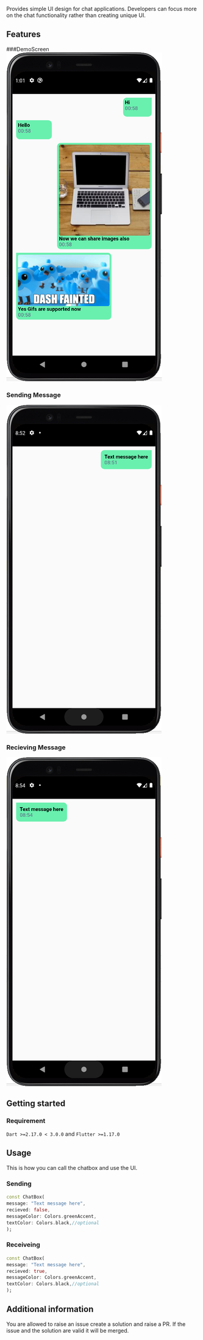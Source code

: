 <!-- 
This README describes the package. If you publish this package to pub.dev,
this README's contents appear on the landing page for your package.

For information about how to write a good package README, see the guide for
[writing package pages](https://dart.dev/guides/libraries/writing-package-pages). 

For general information about developing packages, see the Dart guide for
[creating packages](https://dart.dev/guides/libraries/create-library-packages)
and the Flutter guide for
[developing packages and plugins](https://flutter.dev/developing-packages). 
-->

Provides simple UI design for chat applications. Developers can focus more on the chat functionality rather than creating unique UI.


## Features

###DemoScreen
<img src="https://raw.githubusercontent.com/DIP-POLLEY/chatbox/main/img_2.png"/>

### Sending Message
<img src="https://raw.githubusercontent.com/DIP-POLLEY/chatbox/main/img.png"/>

### Recieving Message
<img src="https://raw.githubusercontent.com/DIP-POLLEY/chatbox/main/img_1.png"/>


## Getting started

### Requirement
`Dart >=2.17.0 < 3.0.0` and `Flutter >=1.17.0`

## Usage

This is how you can call the chatbox and use the UI.

### Sending
```dart
const ChatBox(
message: "Text message here",
recieved: false,
messageColor: Colors.greenAccent,
textColor: Colors.black,//optional
);
```

### Receiveing
```dart
const ChatBox(
message: "Text message here",
recieved: true,
messageColor: Colors.greenAccent,
textColor: Colors.black,//optional
);
```

## Additional information

You are allowed to raise an issue create a solution and raise a PR. If the issue and the solution are valid it will be merged.